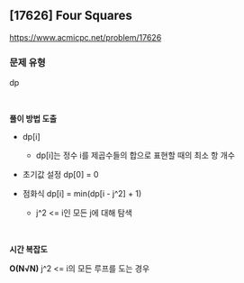 ## [17626] Four Squares

https://www.acmicpc.net/problem/17626  

### 문제 유형

dp

<br>

**풀이 방법 도출**

- dp[i]
  - dp[i]는 정수 i를 제곱수들의 합으로 표현할 때의 최소 항 개수
    
- 초기값 설정 dp[0] = 0

- 점화식 dp[i] = min(dp[i - j^2] + 1)
  - j^2 <= i인 모든 j에 대해 탐색

<br>

**시간 복잡도**

**O(N√N)**
j^2 <= i의 모든 루프를 도는 경우
